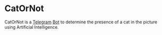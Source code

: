 CatOrNot
===============

CatOrNot is a [Telegram](https://telegram.org/) 
[Bot](https://core.telegram.org/bots) to determine the presence of a cat
in the picture using Artificial Intelligence.